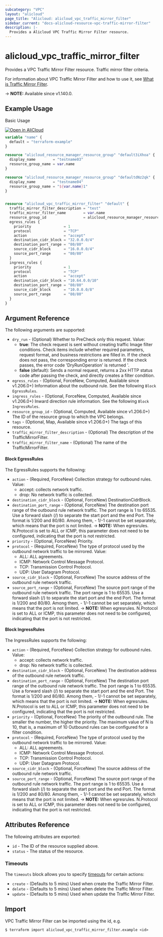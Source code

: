 ```yaml
---
subcategory: "VPC"
layout: "alicloud"
page_title: "Alicloud: alicloud_vpc_traffic_mirror_filter"
sidebar_current: "docs-alicloud-resource-vpc-traffic-mirror-filter"
description: |-
  Provides a Alicloud VPC Traffic Mirror Filter resource.
---
```


# alicloud_vpc_traffic_mirror_filter

Provides a VPC Traffic Mirror Filter resource. Traffic mirror filter criteria.

For information about VPC Traffic Mirror Filter and how to use it, see [What is Traffic Mirror Filter](https://www.alibabacloud.com/help/doc-detail/207513.htm).

-> **NOTE:** Available since v1.140.0.

## Example Usage

Basic Usage

<div style="display: block;margin-bottom: 40px;"><div class="oics-button" style="float: right;position: absolute;margin-bottom: 10px;">
  <a href="https://api.aliyun.com/terraform?resource=alicloud_vpc_traffic_mirror_filter&exampleId=d7d035bb-3c44-24ae-8790-5889a1a539a5b44c08a6&activeTab=example&spm=docs.r.vpc_traffic_mirror_filter.0.d7d035bb3c&intl_lang=EN_US" target="_blank">
    <img alt="Open in AliCloud" src="https://img.alicdn.com/imgextra/i1/O1CN01hjjqXv1uYUlY56FyX_!!6000000006049-55-tps-254-36.svg" style="max-height: 44px; max-width: 100%;">
  </a>
</div></div>

```terraform
variable "name" {
  default = "terraform-example"
}

resource "alicloud_resource_manager_resource_group" "default3iXhoa" {
  display_name        = "testname03"
  resource_group_name = var.name
}

resource "alicloud_resource_manager_resource_group" "defaultdNz2qk" {
  display_name        = "testname04"
  resource_group_name = "${var.name}1"
}


resource "alicloud_vpc_traffic_mirror_filter" "default" {
  traffic_mirror_filter_description = "test"
  traffic_mirror_filter_name        = var.name
  resource_group_id                 = alicloud_resource_manager_resource_group.default3iXhoa.id
  egress_rules {
    priority               = 1
    protocol               = "TCP"
    action                 = "accept"
    destination_cidr_block = "32.0.0.0/4"
    destination_port_range = "80/80"
    source_cidr_block      = "16.0.0.0/4"
    source_port_range      = "80/80"
  }
  ingress_rules {
    priority               = 1
    protocol               = "TCP"
    action                 = "accept"
    destination_cidr_block = "10.64.0.0/10"
    destination_port_range = "80/80"
    source_cidr_block      = "10.0.0.0/8"
    source_port_range      = "80/80"
  }
}
```


## Argument Reference

The following arguments are supported:
* `dry_run` - (Optional) Whether to PreCheck only this request. Value:
  - **true**: The check request is sent without creating traffic Image filter conditions. Check items include whether required parameters, request format, and business restrictions are filled in. If the check does not pass, the corresponding error is returned. If the check passes, the error code 'DryRunOperation' is returned '.
  - **false** (default): Sends a normal request, returns a 2xx HTTP status code after passing the check, and directly creates a filter condition.
* `egress_rules` - (Optional, ForceNew, Computed, Available since v1.206.0+) Information about the outbound rule. See the following `Block EgressRules`.
* `ingress_rules` - (Optional, ForceNew, Computed, Available since v1.206.0+) Inward direction rule information. See the following `Block IngressRules`.
* `resource_group_id` - (Optional, Computed, Available since v1.206.0+) The ID of the resource group to which the VPC belongs.
* `tags` - (Optional, Map, Available since v1.206.0+) The tags of this resource.
* `traffic_mirror_filter_description` - (Optional) The description of the TrafficMirrorFilter.
* `traffic_mirror_filter_name` - (Optional) The name of the TrafficMirrorFilter.


#### Block EgressRules

The EgressRules supports the following:
* `action` - (Required, ForceNew) Collection strategy for outbound rules. Value:
  - accept: collects network traffic.
  - drop: No network traffic is collected.
* `destination_cidr_block` - (Optional, ForceNew) DestinationCidrBlock.
* `destination_port_range` - (Optional, ForceNew) The destination port range of the outbound rule network traffic. The port range is 1 to 65535. Use a forward slash (/) to separate the start port and the end Port. The format is 1/200 and 80/80. Among them, - 1/-1 cannot be set separately, which means that the port is not limited.
-> **NOTE:**  When egresrules. N.Protocol is set to ALL or ICMP, this parameter does not need to be configured, indicating that the port is not restricted.
* `priority` - (Optional, ForceNew) Priority.
* `protocol` - (Required, ForceNew) The type of protocol used by the outbound network traffic to be mirrored. Value:
  - ALL: ALL agreements.
  - ICMP: Network Control Message Protocol.
  - TCP: Transmission Control Protocol.
  - UDP: User Datagram Protocol.
* `source_cidr_block` - (Optional, ForceNew) The source address of the outbound rule network traffic.
* `source_port_range` - (Optional, ForceNew) The source port range of the outbound rule network traffic. The port range is 1 to 65535. Use a forward slash (/) to separate the start port and the end Port. The format is 1/200 and 80/80. Among them, - 1/-1 cannot be set separately, which means that the port is not limited.
-> **NOTE:**  When egresrules. N.Protocol is set to ALL or ICMP, this parameter does not need to be configured, indicating that the port is not restricted.

#### Block IngressRules

The IngressRules supports the following:
* `action` - (Required, ForceNew) Collection strategy for outbound rules. Value:
  - accept: collects network traffic.
  - drop: No network traffic is collected.
* `destination_cidr_block` - (Optional, ForceNew) The destination address of the outbound rule network traffic.
* `destination_port_range` - (Optional, ForceNew) The destination port range of the outbound rule network traffic. The port range is 1 to 65535. Use a forward slash (/) to separate the start port and the end Port. The format is 1/200 and 80/80. Among them, - 1/-1 cannot be set separately, which means that the port is not limited.
-> **NOTE:**  When egresrules. N.Protocol is set to ALL or ICMP, this parameter does not need to be configured, indicating that the port is not restricted.
* `priority` - (Optional, ForceNew) The priority of the outbound rule. The smaller the number, the higher the priority. The maximum value of N is 10, that is, a maximum of 10 Outbound rules can be configured for a filter condition.
* `protocol` - (Required, ForceNew) The type of protocol used by the outbound network traffic to be mirrored. Value:
  - ALL: ALL agreements.
  - ICMP: Network Control Message Protocol.
  - TCP: Transmission Control Protocol.
  - UDP: User Datagram Protocol.
* `source_cidr_block` - (Optional, ForceNew) The source address of the outbound rule network traffic.
* `source_port_range` - (Optional, ForceNew) The source port range of the outbound rule network traffic. The port range is 1 to 65535. Use a forward slash (/) to separate the start port and the end Port. The format is 1/200 and 80/80. Among them, - 1/-1 cannot be set separately, which means that the port is not limited.
-> **NOTE:**  When egresrules. N.Protocol is set to ALL or ICMP, this parameter does not need to be configured, indicating that the port is not restricted.


## Attributes Reference

The following attributes are exported:
* `id` - The ID of the resource supplied above.
* `status` - The status of the resource.

### Timeouts

The `timeouts` block allows you to specify [timeouts](https://www.terraform.io/docs/configuration-0-11/resources.html#timeouts) for certain actions:
* `create` - (Defaults to 5 mins) Used when create the Traffic Mirror Filter.
* `delete` - (Defaults to 5 mins) Used when delete the Traffic Mirror Filter.
* `update` - (Defaults to 5 mins) Used when update the Traffic Mirror Filter.

## Import

VPC Traffic Mirror Filter can be imported using the id, e.g.

```shell
$ terraform import alicloud_vpc_traffic_mirror_filter.example <id>
```